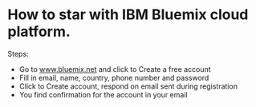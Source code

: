 # How to star with IBM Bluemix cloud platform.

Steps:

- Go to www.bluemix.net and click to Create a free account
- Fill in email, name, country, phone number and password
- Click to Create account, respond on email sent during registration
- You find confirmation for the account in your email
